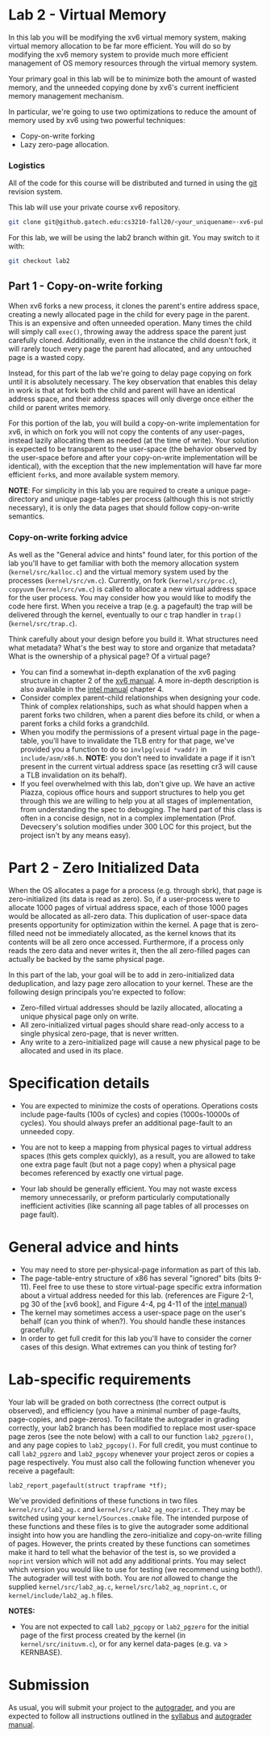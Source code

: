 # Lab 2 - Virtual Memory

In this lab you will be modifying the xv6 virtual memory system, making virtual
memory allocation to be far more efficient.  You will do so by modifying the xv6
memory system to provide much more efficient management of OS memory resources
through the virtual memory system.

Your primary goal in this lab will be to minimize both the amount of wasted
memory, and the unneeded copying done by xv6's current inefficient memory
management mechanism.

In particular, we're going to use two optimizations to reduce the amount of
memory used by xv6 using two powerful techniques:

- Copy-on-write forking
- Lazy zero-page allocation.


### Logistics


All of the code for this course will be distributed and turned in using the
[git](www.git-scm.com) revision system.  

This lab will use your private course xv6 repository.

```bash
git clone git@github.gatech.edu:cs3210-fall20/<your_uniquename>-xv6-public.git
```

For this lab, we will be using the lab2 branch within git.  You may switch to it
with:

```bash
git checkout lab2
```

## Part 1 - Copy-on-write forking

When xv6 forks a new process, it clones the parent's entire address space,
creating a newly allocated page in the child for every page in the parent.
This is an expensive and often unneeded operation.  Many times the child will
simply call `exec()`, throwing away the address space the parent just carefully
cloned.  Additionally, even in the instance the child doesn't fork, it will
rarely touch every page the parent had allocated, and any untouched page is a
wasted copy.

Instead, for this part of the lab we're going to delay page copying on fork
until it is absolutely necessary.  The key observation that enables this delay
in work is that at fork both the child and parent will have an identical address
space, and their address spaces will only diverge once either the child or
parent writes memory.

For this portion of the lab, you will build a copy-on-write implementation for
xv6, in which on fork you will not copy the contents of any user-pages, instead
lazily allocating them as needed (at the time of write).  Your solution is
expected to be transparent to the user-space (the behavior observed by the
user-space before and after your copy-on-write implementation will be
identical), with the exception that the new implementation will have far more
efficient `fork`s, and more available system memory.

**NOTE**: For simplicity in this lab you are required to create a unique
page-directory and unique page-tables per process (although this is not strictly
necessary), it is only the data pages that should follow copy-on-write
semantics.


### Copy-on-write forking advice

As well as the "General advice and hints" found later, for this portion of the
lab you'll have to get familiar with both the memory allocation system
(`kernel/src/kalloc.c`) and the virtual memory system used by the processes
(`kernel/src/vm.c`).  Currently, on fork (`kernel/src/proc.c`), `copyuvm`
(`kernel/src/vm.c`) is called to allocate a new virtual address space for the
user process.  You may consider how you would like to modify the code here
first.  When you receive a trap (e.g. a pagefault) the trap will be delivered
through the kernel, eventually to our c trap handler in `trap()`
(`kernel/src/trap.c`).

Think carefully about your design before you build it.  What structures need
what metadata?  What's the best way to store and organize that metadata?  What
is the ownership of a physical page?  Of a virtual page?

- You can find a somewhat in-depth explanation of the xv6 paging structure in
  chapter 2 of the
  [xv6 manual].  A more
  in-depth description is also available in the [intel manual] chapter 4.
- Consider complex parent-child relationships when designing your code.  Think
  of complex relationships, such as what should happen when a parent forks two
  children, when a parent dies before its child, or when a parent forks a child
  forks a grandchild.
- When you modify the permissions of a present virtual page in the page-table,
  you'll have to invalidate the TLB entry for that page, we've provided you a
  function to do so `invlpg(void *vaddr)` in `include/asm/x86.h`.  **NOTE:** you
  don't need to invalidate a page if it isn't present in the current virtual
  address space (as resetting cr3 will cause a TLB invalidation on its behalf).
- If you feel overwhelmed with this lab, don't give up.  We have an active
  Piazza, copious office hours and support structures to help you get through
  this we are willing to help you at all stages of implementation, from
  understanding the spec to debugging.  The hard part of this class is often in
  a concise design, not in a complex implementation (Prof. Devecsery's solution
  modifies under 300 LOC for this project, but the project isn't by any means
  easy).

# Part 2 - Zero Initialized Data

When the OS allocates a page for a process (e.g. through sbrk), that page is
zero-initialized (its data is read as zero).  So, if a user-process were to
allocate 1000 pages of virtual address space, each of those 1000 pages would be
allocated as all-zero data.  This duplication of user-space data presents
opportunity for optimization within the kernel.  A page that is zero-filled need
not be immediately allocated, as the kernel knows that its contents will be all
zero once accessed.  Furthermore, if a process only reads the zero data and
never writes it, then the all zero-filled pages can actually be backed by the
same physical page.

In this part of the lab, your goal will be to add in zero-initialized data
deduplication, and lazy page zero allocation to your kernel.  These are the
following design principals you're expected to follow:

- Zero-filled virtual addresses should be lazily allocated, allocating a
  unique physical page only on write.
- All zero-initialized virtual pages should share read-only access to a single
  physical zero-page, that is never written.
- Any write to a zero-initialized page will cause a new physical page to be
  allocated and used in its place.

# Specification details

- You are expected to minimize the costs of operations.  Operations costs
  include page-faults (100s of cycles) and copies (1000s-10000s of cycles).  You
  should always prefer an additional page-fault to an unneeded copy.

- You are not to keep a mapping from physical pages to virtual address spaces
  (this gets complex quickly), as a result, you are allowed to take one extra
  page fault (but not a page copy) when a physical page becomes referenced by
  exactly one virtual page.

- Your lab should be generally efficient.  You may not waste excess memory
  unnecessarily, or preform particularly computationally inefficient activities
  (like scanning all page tables of all processes on page fault).

# General advice and hints

- You may need to store per-physical-page information as part of this lab.
- The page-table-entry structure of x86 has several "ignored" bits (bits 9-11).
  Feel free to use these to store virtual-page specific extra information about
  a virtual address needed for this lab. (references are Figure 2-1, pg 30 of
  the [xv6 book], and Figure 4-4, pg 4-11 of the [intel manual])
- The kernel may sometimes access a user-space page on the user's behalf (can
  you think of when?).  You should handle these instances gracefully.
- In order to get full credit for this lab you'll have to consider the corner
  cases of this design.  What extremes can you think of testing for?

# Lab-specific requirements

Your lab will be graded on both correctness (the correct output is observed),
and efficiency (you have a minimal number of page-faults, page-copies, and
page-zeros).  To facilitate the autograder in grading correctly, your lab2
branch has been modified to replace most user-space page zeros (see the note
below) with a call to our function `lab2_pgzero()`, and any page copies to
`lab2_pgcopy()`.  For full credit, you must continue to call `lab2_pgzero` and
`lab2_pgcopy` whenever your project zeros or copies a page respectively.  You
must also call the following function whenever you receive a pagefault:

```
lab2_report_pagefault(struct trapframe *tf);
```

We've provided definitions of these functions in two files
`kernel/src/lab2_ag.c` and `kernel/src/lab2_ag_noprint.c`.  They may be switched
using your `kernel/Sources.cmake` file.  The intended purpose of these functions
and these files is to give the autograder some additional insight into how you
are handling the zero-initialize and copy-on-write filling of pages.  However,
the prints created by these functions can sometimes make it hard to tell what
the behavior of the test is, so we provided a `noprint` version which will not
add any additional prints.  You may select which version you would like to use
for testing (we recommend using both!).  The autograder will test with both.
You are *not* allowed to change the supplied `kernel/src/lab2_ag.c`,
`kernel/src/lab2_ag_noprint.c`, or `kernel/include/lab2_ag.h` files.

**NOTES:**
- You are not expected to call `lab2_pgcopy` or `lab2_pgzero` for the initial
  page of the first process created by the kernel (in `kernel/src/inituvm.c`),
  or for any kernel data-pages (e.g. va > KERNBASE).

# Submission

As usual, you will submit your project to the [autograder](TODO-AutograderLink), and 
you are expected to follow all instructions outlined in the
[syllabus](https://gatech.instructure.com/courses/140830/assignments/syllabus)
and [autograder
manual](https://github.gatech.edu/cs3210-fall20/xv6-public/blob/main/instructions/autograder_instructions.md).


[intel manual]: https://software.intel.com/content/www/us/en/develop/download/intel-64-and-ia-32-architectures-sdm-combined-volumes-3a-3b-3c-and-3d-system-programming-guide.html
[xv6 manual]: http://cs3210.cc.gatech.edu/r/xv6-rev9-book.pdf
